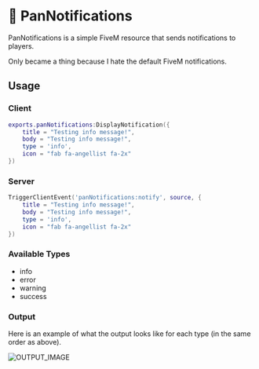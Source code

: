 # 💬 PanNotifications

PanNotifications is a simple FiveM resource that sends notifications to players.

Only became a thing because I hate the default FiveM notifications.

## Usage

### Client

```lua
exports.panNotifications:DisplayNotification({
    title = "Testing info message!",
    body = "Testing info message!",
    type = 'info',
    icon = "fab fa-angellist fa-2x"
})
```

### Server

```lua
TriggerClientEvent('panNotifications:notify', source, {
    title = "Testing info message!",
    body = "Testing info message!",
    type = 'info',
    icon = "fab fa-angellist fa-2x"
})
```

### Available Types
- info
- error
- warning
- success

### Output

Here is an example of what the output looks like for each type (in the same order as above).

![OUTPUT_IMAGE](https://cdn.discordapp.com/attachments/902317431047979069/1169810797103419453/Screenshot_2023-11-03_012827.png?ex=6556c234&is=65444d34&hm=cc76f32d2e6a26572cd353cbbb3e13ca604086b5d08da107d485a4c743b6f139&)

